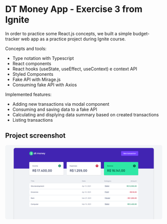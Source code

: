 # DT Money App - Exercise 3 from Ignite

In order to practice some React.js concepts, we built a simple budget-tracker web app as a practice project during Ignite course.


Concepts and tools:

- Type notation with Typescript
- React components
- React hooks (useState, useEffect, useContext) e context API
- Styled Components
- Fake API with Mirage.js
- Consuming fake API with Axios

<be>

Implemented features:

- Adding new transactions via modal component
- Consuming and saving data to a fake API
- Calculating and displying data summary based on created transactions
- Listing transactions

## Project screenshot

<img src=".github/project-screenshot-1.png"><br>
